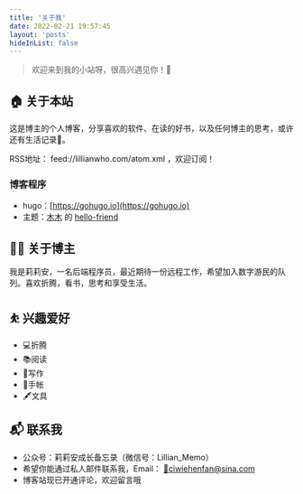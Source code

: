 ```yaml
---
title: '关于我'
date: 2022-02-21 19:57:45
layout: 'posts'
hideInList: false
---
```


> 欢迎来到我的小站呀，很高兴遇见你！🤝

## 🏠 关于本站

这是博主的个人博客，分享喜欢的软件、在读的好书，以及任何博主的思考，或许还有生活记录📝。

RSS地址： feed://lillianwho.com/atom.xml ，欢迎订阅！

### 博客程序

- hugo：[https://gohugo.io](https://gohugo.io)
- 主题：[木木](https://immmmm.com) 的 [hello-friend](https://github.com/lmm214/immmmm/tree/master/themes/hello-friend)

## 👨‍💻 关于博主

我是莉莉安，一名后端程序员，最近期待一份远程工作，希望加入数字游民的队列。喜欢折腾，看书，思考和享受生活。

## ⛹ 兴趣爱好

- 💻折腾
- 📚阅读
- 📝写作
- 📒手帐
- 🖋文具

## 📬 联系我

- 公众号：莉莉安成长备忘录（微信号：Lillian_Memo）
- 希望你能通过私人邮件联系我，Email： [📩ciwiehenfan@sina.com](mailto:ciwiehenfan@sina.com) 
- 博客站现已开通评论，欢迎留言哦